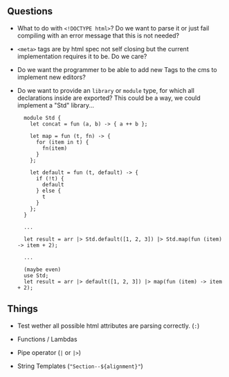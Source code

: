 ## Questions

- What to do with `<!DOCTYPE html>`? Do we want to parse it or just fail compiling with an error message that this is
  not needed?

- `<meta>` tags are by html spec not self closing but the current implementation requires it to be. Do we care?

- Do we want the programmer to be able to add new Tags to the cms to implement new editors?

- Do we want to provide an `library` or `module` type, for which all declarations inside are exported? This could be a
  way, we could implement a "Std" library...

  ```
    module Std {
      let concat = fun (a, b) -> { a ++ b };

      let map = fun (t, fn) -> {
        for (item in t) {
          fn(item)
        }
      };

      let default = fun (t, default) -> {
        if (!t) {
          default
        } else {
          t
        }
      };
    }

    ...

    let result = arr |> Std.default([1, 2, 3]) |> Std.map(fun (item) -> item + 2);

    ...

    (maybe even)
    use Std;
    let result = arr |> default([1, 2, 3]) |> map(fun (item) -> item + 2);
  ```

## Things

- Test wether all possible html attributes are parsing correctly. (`:`)

- Functions / Lambdas

- Pipe operator (`|` or `|>`)

- String Templates (`"Section--${alignment}"`)
